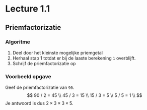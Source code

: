 # Lecture 1.1

## Priemfactorizatie

### Algoritme

1. Deel door het kleinste mogelijke priemgetal
2. Herhaal stap 1 totdat er bij de laaste berekening `1` overblijft.
3. Schrijf de priemfactorizatie op

### Voorbeeld opgave

Geef de priemfactorizatie van `90`.
$$
90 / 2 = 45 \\
45 / 3 = 15 \\
15 / 3 = 5 \\
5 / 5 = 1 \\
$$
Je antwoord is dus $2 \times 3 \times 3 \times 5$.

